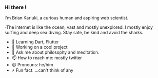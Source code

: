 ### Hi there !

I'm Brian Kariuki, a curious human and aspiring web scientist.

-The internet is like the ocean, vast and mostly unexplored. I mostly enjoy surfing and deep sea diving. Stay safe, be kind and avoid the sharks.


- 🔭 Learning Dart, Flutter
- 🌱 Working on a cool project
- 💬 Ask me about philosophy and meditation.
- 📫 How to reach me: mostly twitter
- 😄 Pronouns: he/him
- ⚡ Fun fact: ...can't think of any

